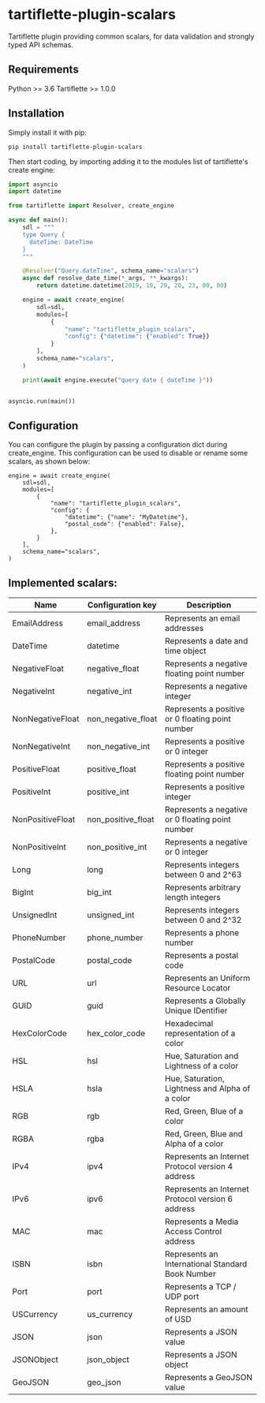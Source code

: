 # tartiflette-plugin-scalars

Tartiflette plugin providing common scalars, for data validation and strongly typed API schemas.

## Requirements

Python >= 3.6
Tartiflette >= 1.0.0

## Installation

Simply install it with pip:

```
pip install tartiflette-plugin-scalars
```

Then start coding, by importing adding it to the modules list of tartiflette's create engine:

```python
import asyncio
import datetime

from tartiflette import Resolver, create_engine

async def main():
    sdl = """
    type Query {
      dateTime: DateTime
    }
    """

    @Resolver("Query.dateTime", schema_name="scalars")
    async def resolve_date_time(*_args, **_kwargs):
        return datetime.datetime(2019, 10, 29, 20, 23, 00, 00)

    engine = await create_engine(
        sdl=sdl,
        modules=[
            {
                "name": "tartiflette_plugin_scalars",
                "config": {"datetime": {"enabled": True}}
            }
        ],
        schema_name="scalars",
    )

    print(await engine.execute("query date { dateTime }"))


asyncio.run(main())
```

## Configuration

You can configure the plugin by passing a configuration dict during create_engine.
This configuration can be used to disable or rename some scalars, as shown below:

```
engine = await create_engine(
    sdl=sdl,
    modules=[
        {
            "name": "tartiflette_plugin_scalars",
            "config": {
                "datetime": {"name": "MyDatetime"},
                "postal_code": {"enabled": False},
            },
        }
    ],
    schema_name="scalars",
)
```

## Implemented scalars:

| Name             | Configuration key  | Description                                       |
|------------------|--------------------|---------------------------------------------------|
| EmailAddress     | email_address      | Represents an email addresses                     |
| DateTime         | datetime           | Represents a date and time object                 |
| NegativeFloat    | negative_float     | Represents a negative floating point number       |
| NegativeInt      | negative_int       | Represents a negative integer                     |
| NonNegativeFloat | non_negative_float | Represents a positive or 0 floating point number  |
| NonNegativeInt   | non_negative_int   | Represents a positive or 0 integer                |
| PositiveFloat    | positive_float     | Represents a positive floating point number       |
| PositiveInt      | positive_int       | Represents a positive integer                     |
| NonPositiveFloat | non_positive_float | Represents a negative or 0 floating point number  |
| NonPositiveInt   | non_positive_int   | Represents a negative or 0 integer                |
| Long             | long               | Represents integers between 0 and 2^63            |
| BigInt           | big_int            | Represents arbitrary length integers              |
| UnsignedInt      | unsigned_int       | Represents integers between 0 and 2^32            |
| PhoneNumber      | phone_number       | Represents a phone number                         |
| PostalCode       | postal_code        | Represents a postal code                          |
| URL              | url                | Represents an Uniform Resource Locator            |
| GUID             | guid               | Represents a Globally Unique IDentifier           |
| HexColorCode     | hex_color_code     | Hexadecimal representation of a color             |
| HSL              | hsl                | Hue, Saturation and Lightness of a color          |
| HSLA             | hsla               | Hue, Saturation, Lightness and Alpha of a color   |
| RGB              | rgb                | Red, Green, Blue of a color                       |
| RGBA             | rgba               | Red, Green, Blue and Alpha of a color             |
| IPv4             | ipv4               | Represents an Internet Protocol version 4 address |
| IPv6             | ipv6               | Represents an Internet Protocol version 6 address |
| MAC              | mac                | Represents a Media Access Control address         |
| ISBN             | isbn               | Represents an International Standard Book Number  |
| Port             | port               | Represents a TCP / UDP port                       |
| USCurrency       | us_currency        | Represents an amount of USD                       |
| JSON             | json               | Represents a JSON value                           |
| JSONObject       | json_object        | Represents a JSON object                          |
| GeoJSON          | geo_json           | Represents a GeoJSON value                        |
